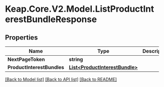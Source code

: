 # Keap.Core.V2.Model.ListProductInterestBundleResponse

## Properties

Name | Type | Description | Notes
------------ | ------------- | ------------- | -------------
**NextPageToken** | **string** |  | [optional] 
**ProductInterestBundles** | [**List&lt;ProductInterestBundle&gt;**](ProductInterestBundle.md) |  | [optional] 

[[Back to Model list]](../README.md#documentation-for-models) [[Back to API list]](../README.md#documentation-for-api-endpoints) [[Back to README]](../README.md)


